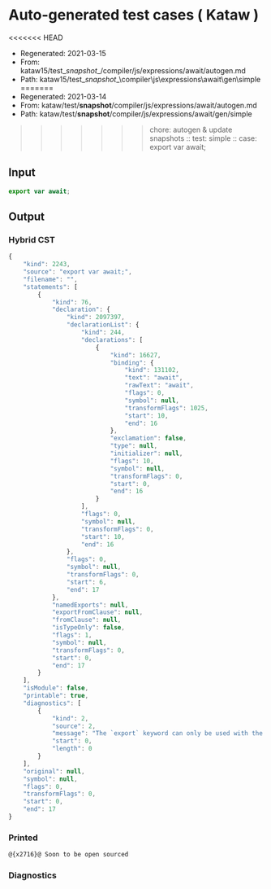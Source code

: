 # Auto-generated test cases ( Kataw )
<<<<<<< HEAD
- Regenerated: 2021-03-15
- From: kataw15/test\__snapshot__/compiler/js/expressions/await/autogen.md
- Path: kataw15/test\__snapshot__\compiler\js\expressions\await\gen\simple
=======
- Regenerated: 2021-03-14
- From: kataw/test/__snapshot__/compiler/js/expressions/await/autogen.md
- Path: kataw/test/__snapshot__/compiler/js/expressions/await/gen/simple
>>>>>>> chore: autogen & update snapshots
> :: test: simple
> :: case: export var await;
## Input

`````js
export var await;
`````

## Output

### Hybrid CST

```javascript
{
    "kind": 2243,
    "source": "export var await;",
    "filename": "",
    "statements": [
        {
            "kind": 76,
            "declaration": {
                "kind": 2097397,
                "declarationList": {
                    "kind": 244,
                    "declarations": [
                        {
                            "kind": 16627,
                            "binding": {
                                "kind": 131102,
                                "text": "await",
                                "rawText": "await",
                                "flags": 0,
                                "symbol": null,
                                "transformFlags": 1025,
                                "start": 10,
                                "end": 16
                            },
                            "exclamation": false,
                            "type": null,
                            "initializer": null,
                            "flags": 10,
                            "symbol": null,
                            "transformFlags": 0,
                            "start": 0,
                            "end": 16
                        }
                    ],
                    "flags": 0,
                    "symbol": null,
                    "transformFlags": 0,
                    "start": 10,
                    "end": 16
                },
                "flags": 0,
                "symbol": null,
                "transformFlags": 0,
                "start": 6,
                "end": 17
            },
            "namedExports": null,
            "exportFromClause": null,
            "fromClause": null,
            "isTypeOnly": false,
            "flags": 1,
            "symbol": null,
            "transformFlags": 0,
            "start": 0,
            "end": 17
        }
    ],
    "isModule": false,
    "printable": true,
    "diagnostics": [
        {
            "kind": 2,
            "source": 2,
            "message": "The `export` keyword can only be used with the module goal",
            "start": 0,
            "length": 0
        }
    ],
    "original": null,
    "symbol": null,
    "flags": 0,
    "transformFlags": 0,
    "start": 0,
    "end": 17
}
```

### Printed

```javascript
@{x2716}@ Soon to be open sourced
```

### Diagnostics

```javascript

```

